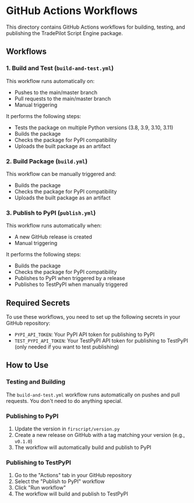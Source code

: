 # GitHub Actions Workflows

This directory contains GitHub Actions workflows for building, testing, and publishing the TradePilot Script Engine package.

## Workflows

### 1. Build and Test (`build-and-test.yml`)

This workflow runs automatically on:
- Pushes to the main/master branch
- Pull requests to the main/master branch
- Manual triggering

It performs the following steps:
- Tests the package on multiple Python versions (3.8, 3.9, 3.10, 3.11)
- Builds the package
- Checks the package for PyPI compatibility
- Uploads the built package as an artifact

### 2. Build Package (`build.yml`)

This workflow can be manually triggered and:
- Builds the package
- Checks the package for PyPI compatibility
- Uploads the built package as an artifact

### 3. Publish to PyPI (`publish.yml`)

This workflow runs automatically when:
- A new GitHub release is created
- Manual triggering

It performs the following steps:
- Builds the package
- Checks the package for PyPI compatibility
- Publishes to PyPI when triggered by a release
- Publishes to TestPyPI when manually triggered

## Required Secrets

To use these workflows, you need to set up the following secrets in your GitHub repository:

- `PYPI_API_TOKEN`: Your PyPI API token for publishing to PyPI
- `TEST_PYPI_API_TOKEN`: Your TestPyPI API token for publishing to TestPyPI (only needed if you want to test publishing)

## How to Use

### Testing and Building

The `build-and-test.yml` workflow runs automatically on pushes and pull requests. You don't need to do anything special.

### Publishing to PyPI

1. Update the version in `firscript/version.py`
2. Create a new release on GitHub with a tag matching your version (e.g., `v0.1.0`)
3. The workflow will automatically build and publish to PyPI

### Publishing to TestPyPI

1. Go to the "Actions" tab in your GitHub repository
2. Select the "Publish to PyPI" workflow
3. Click "Run workflow"
4. The workflow will build and publish to TestPyPI

